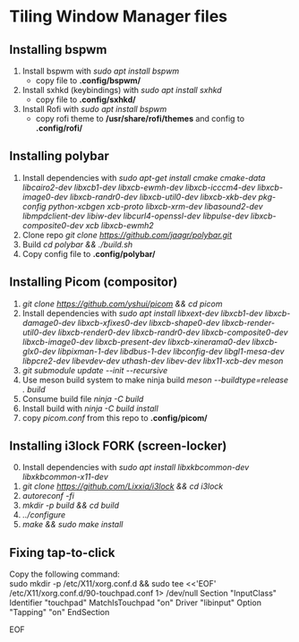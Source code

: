 # Tiling Window Manager files

## Installing bspwm
1. Install bspwm with _sudo apt install bspwm_ 
    + copy file to __.config/bspwm/__
2. Install sxhkd (keybindings) with _sudo apt install sxhkd_
    + copy file to __.config/sxhkd/__
3. Install Rofi with _sudo apt install bspwm_
    + copy rofi theme to __/usr/share/rofi/themes__ and config to __.config/rofi/__

## Installing polybar
1. Install dependencies with _sudo apt-get install cmake cmake-data libcairo2-dev libxcb1-dev libxcb-ewmh-dev libxcb-icccm4-dev libxcb-image0-dev libxcb-randr0-dev libxcb-util0-dev libxcb-xkb-dev pkg-config python-xcbgen xcb-proto libxcb-xrm-dev libasound2-dev libmpdclient-dev libiw-dev libcurl4-openssl-dev libpulse-dev libxcb-composite0-dev xcb libxcb-ewmh2_
2. Clone repo _git clone https://github.com/jaagr/polybar.git_
3. Build _cd polybar && ./build.sh_
4. Copy config file to __.config/polybar/__

## Installing Picom (compositor)
1. _git clone https://github.com/yshui/picom && cd picom_
2. Install dependencies with _sudo apt install libxext-dev libxcb1-dev libxcb-damage0-dev libxcb-xfixes0-dev libxcb-shape0-dev libxcb-render-util0-dev libxcb-render0-dev libxcb-randr0-dev libxcb-composite0-dev libxcb-image0-dev libxcb-present-dev libxcb-xinerama0-dev libxcb-glx0-dev libpixman-1-dev libdbus-1-dev libconfig-dev libgl1-mesa-dev  libpcre2-dev  libevdev-dev uthash-dev libev-dev libx11-xcb-dev meson_
3. _git submodule update --init --recursive_
4. Use meson build system to make ninja build _meson --buildtype=release . build_
5. Consume build file _ninja -C build_
6. Install build with _ninja -C build install_
7. copy _picom.conf_ from this repo to __.config/picom/__

## Installing i3lock FORK (screen-locker)
0. Install dependencies with _sudo apt install libxkbcommon-dev libxkbcommon-x11-dev_
1. _git clone https://github.com/Lixxia/i3lock && cd i3lock_
2. _autoreconf -fi_
3. _mkdir -p build && cd build_
4. _../configure_
5. _make && sudo make install_

## Fixing tap-to-click
Copy the following command:  
sudo mkdir -p /etc/X11/xorg.conf.d && sudo tee <<'EOF' /etc/X11/xorg.conf.d/90-touchpad.conf 1> /dev/null
Section "InputClass"
        Identifier "touchpad"
        MatchIsTouchpad "on"
        Driver "libinput"
        Option "Tapping" "on"
EndSection

EOF
